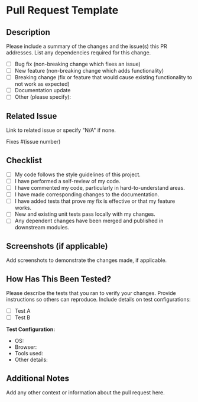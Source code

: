 # Pull Request Template

## Description

Please include a summary of the changes and the issue(s) this PR addresses. List any dependencies required for this change.

- [ ] Bug fix (non-breaking change which fixes an issue)
- [ ] New feature (non-breaking change which adds functionality)
- [ ] Breaking change (fix or feature that would cause existing functionality to not work as expected)
- [ ] Documentation update
- [ ] Other (please specify):

## Related Issue

Link to related issue or specify "N/A" if none.

Fixes #(issue number)

## Checklist

- [ ] My code follows the style guidelines of this project.
- [ ] I have performed a self-review of my code.
- [ ] I have commented my code, particularly in hard-to-understand areas.
- [ ] I have made corresponding changes to the documentation.
- [ ] I have added tests that prove my fix is effective or that my feature works.
- [ ] New and existing unit tests pass locally with my changes.
- [ ] Any dependent changes have been merged and published in downstream modules.

## Screenshots (if applicable)

Add screenshots to demonstrate the changes made, if applicable.

## How Has This Been Tested?

Please describe the tests that you ran to verify your changes. Provide instructions so others can reproduce. Include details on test configurations:

- [ ] Test A
- [ ] Test B

**Test Configuration:**
- OS:
- Browser:
- Tools used:
- Other details:

## Additional Notes

Add any other context or information about the pull request here.
